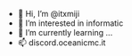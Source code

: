 - 👋 Hi, I’m @itxmiji
- 👀 I’m interested in informatic
- 🌱 I’m currently learning ...
- 📫 discord.oceanicmc.it
